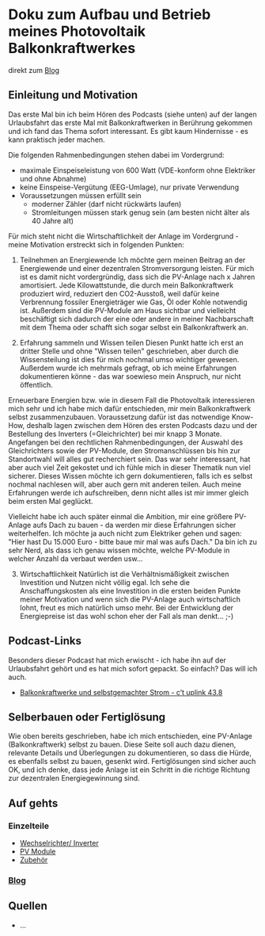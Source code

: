 # Doku zum Aufbau und Betrieb meines Photovoltaik Balkonkraftwerkes
direkt zum [Blog](blog.md)
## Einleitung und Motivation

Das erste Mal bin ich beim Hören des Podcasts (siehe unten) auf der langen Urlaubsfahrt das erste Mal mit Balkonkraftwerken in Berührung gekommen und ich fand das Thema sofort interessant. Es gibt kaum Hindernisse - es kann praktisch jeder machen.

Die folgenden Rahmenbedingungen stehen dabei im Vordergrund:
- maximale Einspeiseleistung von 600 Watt (VDE-konform ohne Elektriker und ohne Abnahme)
- keine Einspeise-Vergütung (EEG-Umlage), nur private Verwendung
- Voraussetzungen müssen erfüllt sein
  - moderner Zähler (darf nicht rückwärts laufen)
  - Stromleitungen müssen stark genug sein (am besten nicht älter als 40 Jahre alt)

Für mich steht nicht die Wirtschaftlichkeit der Anlage im Vordergrund - meine Motivation erstreckt sich in folgenden Punkten:
1. Teilnehmen an Energiewende
Ich möchte gern meinen Beitrag an der Energiewende und einer dezentralen Stromversorgung leisten. Für mich ist es damit nicht vordergründig, dass sich die PV-Anlage nach x Jahren amortisiert. Jede Kilowattstunde, die durch mein Balkonkraftwerk produziert wird, reduziert den CO2-Ausstoß, weil dafür keine Verbrennung fossiler Energieträger wie Gas, Öl oder Kohle notwendig ist.
Außerdem sind die PV-Module am Haus sichtbar und vielleicht beschäftigt sich dadurch der eine oder andere in meiner Nachbarschaft mit dem Thema oder schafft sich sogar selbst ein Balkonkraftwerk an.

2. Erfahrung sammeln und Wissen teilen
Diesen Punkt hatte ich erst an dritter Stelle und ohne "Wissen teilen" geschrieben, aber durch die Wissensteilung ist dies für mich nochmal umso wichtiger gewesen. Außerdem wurde ich mehrmals gefragt, ob ich meine Erfahrungen dokumentieren könne - das war soewieso mein Anspruch, nur nicht öffentlich.

Erneuerbare Energien bzw. wie in diesem Fall die Photovoltaik interessieren mich sehr und ich habe mich dafür entschieden, mir mein Balkonkraftwerk selbst zusammenzubauen.
Voraussetzung dafür ist das notwendige Know-How, deshalb lagen zwischen dem Hören des ersten Podcasts dazu und der Bestellung des Inverters (=Gleichrichter) bei mir knapp 3 Monate.
Angefangen bei den rechtlichen Rahmenbedingungen, der Auswahl des Gleichrichters sowie der PV-Module, den Stromanschlüssen bis hin zur Standortwahl will alles gut recherchiert sein. Das war sehr interessant, hat aber auch viel Zeit gekostet und ich fühle mich in dieser Thematik nun viel sicherer.
Dieses Wissen möchte ich gern dokumentieren, falls ich es selbst nochmal nachlesen will, aber auch gern mit anderen teilen. Auch meine Erfahrungen werde ich aufschreiben, denn nicht alles ist mir immer gleich beim ersten Mal geglückt.

Vielleicht habe ich auch später einmal die Ambition, mir eine größere PV-Anlage aufs Dach zu bauen - da werden mir diese Erfahrungen sicher weiterhelfen. Ich möchte ja auch nicht zum Elektriker gehen und sagen: "Hier hast Du 15.000 Euro - bitte baue mir mal was aufs Dach." Da bin ich zu sehr Nerd, als dass ich genau wissen möchte, welche PV-Module in welcher Anzahl da verbaut werden usw...

3. Wirtschaftlichkeit
Natürlich ist die Verhältnismäßigkeit zwischen Investition und Nutzen nicht völlig egal. Ich sehe die Anschaffungskosten als eine Investition in die ersten beiden Punkte meiner Motivation und wenn sich die PV-Anlage auch wirtschaftlich lohnt, freut es mich natürlich umso mehr. Bei der Entwicklung der Energiepreise ist das wohl schon eher der Fall als man denkt... ;-)


## Podcast-Links
Besonders dieser Podcast hat mich erwischt - ich habe ihn auf der Urlaubsfahrt gehört und es hat mich sofort gepackt. So einfach? Das will ich auch.
* [Balkonkraftwerke und selbstgemachter Strom - c’t uplink 43.8](https://www.heise.de/news/Balkonkraftwerke-und-selbstgemachter-Strom-c-t-uplink-43-8-7126423.html)

## Selberbauen oder Fertiglösung
Wie oben bereits geschrieben, habe ich mich entschieden, eine PV-Anlage (Balkonkraftwerk) selbst zu bauen.
Diese Seite soll auch dazu dienen, relevante Details und Überlegungen zu dokumentieren, so dass die Hürde, es ebenfalls selbst zu bauen, gesenkt wird.
Fertiglösungen sind sicher auch OK, und ich denke, dass jede Anlage ist ein Schritt in die richtige Richtung zur dezentralen Energiegewinnung sind.

## Auf gehts
### Einzelteile
* [Wechselrichter/ Inverter](inverter.md)
* [PV Module](pv-module.md)
* [Zubehör](stuff.md)
### [Blog](blog.md)

## Quellen
* ...
